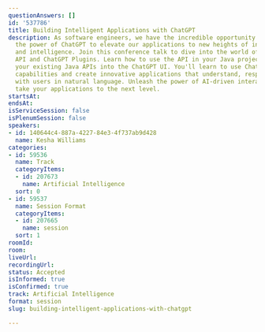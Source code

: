 ```yaml
---
questionAnswers: []
id: '537786'
title: Building Intelligent Applications with ChatGPT
description: As software engineers, we have the incredible opportunity to harness
  the power of ChatGPT to elevate our applications to new heights of interactivity
  and intelligence. Join this conference talk to dive into the world of the ChatGPT/OpenAI
  API and ChatGPT Plugins. Learn how to use the API in your Java projects and integrate
  your existing Java APIs into the ChatGPT UI. You'll learn to use ChatGPT's conversational
  capabilities and create innovative applications that understand, respond, and engage
  with users in natural language. Unleash the power of AI-driven interactions and
  take your applications to the next level.
startsAt: 
endsAt: 
isServiceSession: false
isPlenumSession: false
speakers:
- id: 140644c4-887a-4227-84e3-4f737ab9d428
  name: Kesha Williams
categories:
- id: 59536
  name: Track
  categoryItems:
  - id: 207673
    name: Artificial Intelligence
  sort: 0
- id: 59537
  name: Session Format
  categoryItems:
  - id: 207665
    name: session
  sort: 1
roomId: 
room: 
liveUrl: 
recordingUrl: 
status: Accepted
isInformed: true
isConfirmed: true
track: Artificial Intelligence
format: session
slug: building-intelligent-applications-with-chatgpt

---
```

